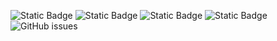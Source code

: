 ![Static Badge](https://img.shields.io/badge/blacklists-60-000000) ![Static Badge](https://img.shields.io/badge/blacklisted-2638760-cc0000) ![Static Badge](https://img.shields.io/badge/whitelisted-2245-00CC00) ![Static Badge](https://img.shields.io/badge/streaming_blacklist-28107-000000) ![GitHub issues](https://img.shields.io/github/issues/fabriziosalmi/blacklists)
